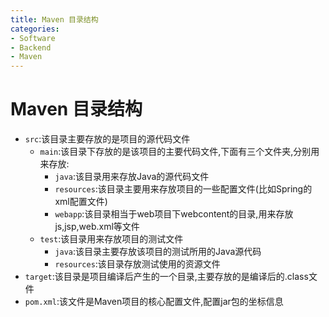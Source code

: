 ```yaml
---
title: Maven 目录结构
categories:
- Software
- Backend
- Maven
---
```

# Maven 目录结构

- `src`:该目录主要存放的是项目的源代码文件
    - `main`:该目录下存放的是该项目的主要代码文件,下面有三个文件夹,分别用来存放:
        - `java`:该目录用来存放Java的源代码文件
        - `resources`:该目录主要用来存放项目的一些配置文件(比如Spring的xml配置文件)
        - `webapp`:该目录相当于web项目下webcontent的目录,用来存放js,jsp,web.xml等文件
    - `test`:该目录用来存放项目的测试文件
        - `java`:该目录主要存放该项目的测试所用的Java源代码
        - `resources`:该目录存放测试使用的资源文件
- `target`:该目录是项目编译后产生的一个目录,主要存放的是编译后的.class文件
- `pom.xml`:该文件是Maven项目的核心配置文件,配置jar包的坐标信息

